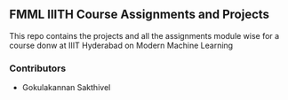 ## FMML IIITH Course Assignments and Projects

This repo contains the projects and all the assignments module wise for a course donw at IIIT Hyderabad on Modern Machine Learning

### Contributors
- Gokulakannan Sakthivel
